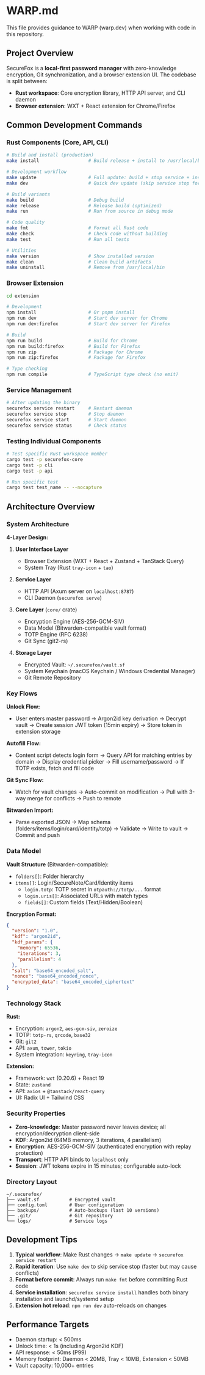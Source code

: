 # WARP.md

This file provides guidance to WARP (warp.dev) when working with code in this repository.

## Project Overview

SecureFox is a **local-first password manager** with zero-knowledge encryption, Git synchronization, and a browser extension UI. The codebase is split between:
- **Rust workspace**: Core encryption library, HTTP API server, and CLI daemon
- **Browser extension**: WXT + React extension for Chrome/Firefox

## Common Development Commands

### Rust Components (Core, API, CLI)

```bash
# Build and install (production)
make install                  # Build release + install to /usr/local/bin (requires sudo)

# Development workflow
make update                   # Full update: build + stop service + install + show version
make dev                      # Quick dev update (skip service stop for faster iteration)

# Build variants
make build                    # Debug build
make release                  # Release build (optimized)
make run                      # Run from source in debug mode

# Code quality
make fmt                      # Format all Rust code
make check                    # Check code without building
make test                     # Run all tests

# Utilities
make version                  # Show installed version
make clean                    # Clean build artifacts
make uninstall                # Remove from /usr/local/bin
```

### Browser Extension

```bash
cd extension

# Development
npm install                   # Or pnpm install
npm run dev                   # Start dev server for Chrome
npm run dev:firefox           # Start dev server for Firefox

# Build
npm run build                 # Build for Chrome
npm run build:firefox         # Build for Firefox
npm run zip                   # Package for Chrome
npm run zip:firefox           # Package for Firefox

# Type checking
npm run compile               # TypeScript type check (no emit)
```

### Service Management

```bash
# After updating the binary
securefox service restart     # Restart daemon
securefox service stop        # Stop daemon
securefox service start       # Start daemon
securefox service status      # Check status
```

### Testing Individual Components

```bash
# Test specific Rust workspace member
cargo test -p securefox-core
cargo test -p cli
cargo test -p api

# Run specific test
cargo test test_name -- --nocapture
```

## Architecture Overview

### System Architecture

**4-Layer Design:**
1. **User Interface Layer**
   - Browser Extension (WXT + React + Zustand + TanStack Query)
   - System Tray (Rust `tray-icon` + `tao`)

2. **Service Layer**
   - HTTP API (Axum server on `localhost:8787`)
   - CLI Daemon (`securefox serve`)

3. **Core Layer** (`core/` crate)
   - Encryption Engine (AES-256-GCM-SIV)
   - Data Model (Bitwarden-compatible vault format)
   - TOTP Engine (RFC 6238)
   - Git Sync (git2-rs)

4. **Storage Layer**
   - Encrypted Vault: `~/.securefox/vault.sf`
   - System Keychain (macOS Keychain / Windows Credential Manager)
   - Git Remote Repository

### Key Flows

**Unlock Flow:**
- User enters master password → Argon2id key derivation → Decrypt vault → Create session JWT token (15min expiry) → Store token in extension storage

**Autofill Flow:**
- Content script detects login form → Query API for matching entries by domain → Display credential picker → Fill username/password → If TOTP exists, fetch and fill code

**Git Sync Flow:**
- Watch for vault changes → Auto-commit on modification → Pull with 3-way merge for conflicts → Push to remote

**Bitwarden Import:**
- Parse exported JSON → Map schema (folders/items/login/card/identity/totp) → Validate → Write to vault → Commit and push

### Data Model

**Vault Structure** (Bitwarden-compatible):
- `folders[]`: Folder hierarchy
- `items[]`: Login/SecureNote/Card/Identity items
  - `login.totp`: TOTP secret in `otpauth://totp/...` format
  - `login.uris[]`: Associated URLs with match types
  - `fields[]`: Custom fields (Text/Hidden/Boolean)

**Encryption Format:**
```json
{
  "version": "1.0",
  "kdf": "argon2id",
  "kdf_params": {
    "memory": 65536,
    "iterations": 3,
    "parallelism": 4
  },
  "salt": "base64_encoded_salt",
  "nonce": "base64_encoded_nonce",
  "encrypted_data": "base64_encoded_ciphertext"
}
```

### Technology Stack

**Rust:**
- Encryption: `argon2`, `aes-gcm-siv`, `zeroize`
- TOTP: `totp-rs`, `qrcode`, `base32`
- Git: `git2`
- API: `axum`, `tower`, `tokio`
- System integration: `keyring`, `tray-icon`

**Extension:**
- Framework: `wxt` (0.20.6) + React 19
- State: `zustand`
- API: `axios` + `@tanstack/react-query`
- UI: Radix UI + Tailwind CSS

### Security Properties

- **Zero-knowledge**: Master password never leaves device; all encryption/decryption client-side
- **KDF**: Argon2id (64MB memory, 3 iterations, 4 parallelism)
- **Encryption**: AES-256-GCM-SIV (authenticated encryption with replay protection)
- **Transport**: HTTP API binds to `localhost` only
- **Session**: JWT tokens expire in 15 minutes; configurable auto-lock

### Directory Layout

```
~/.securefox/
├── vault.sf           # Encrypted vault
├── config.toml        # User configuration
├── backups/           # Auto-backups (last 10 versions)
├── .git/              # Git repository
└── logs/              # Service logs
```

## Development Tips

1. **Typical workflow**: Make Rust changes → `make update` → `securefox service restart`
2. **Rapid iteration**: Use `make dev` to skip service stop (faster but may cause conflicts)
3. **Format before commit**: Always run `make fmt` before committing Rust code
4. **Service installation**: `securefox service install` handles both binary installation and launchd/systemd setup
5. **Extension hot reload**: `npm run dev` auto-reloads on changes

## Performance Targets

- Daemon startup: < 500ms
- Unlock time: < 1s (including Argon2id KDF)
- API response: < 50ms (P99)
- Memory footprint: Daemon < 20MB, Tray < 10MB, Extension < 50MB
- Vault capacity: 10,000+ entries
